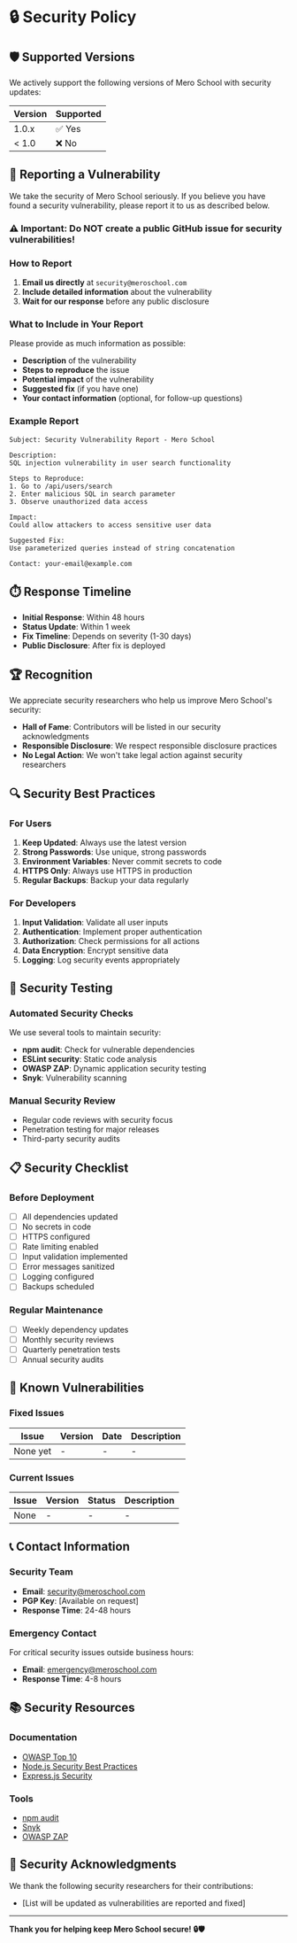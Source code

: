 # 🔒 Security Policy

## 🛡️ Supported Versions

We actively support the following versions of Mero School with security updates:

| Version | Supported          |
| ------- | ------------------ |
| 1.0.x   | ✅ Yes             |
| < 1.0   | ❌ No              |

## 🚨 Reporting a Vulnerability

We take the security of Mero School seriously. If you believe you have found a security vulnerability, please report it to us as described below.

### **⚠️ Important: Do NOT create a public GitHub issue for security vulnerabilities!**

### **How to Report**

1. **Email us directly** at `security@meroschool.com`
2. **Include detailed information** about the vulnerability
3. **Wait for our response** before any public disclosure

### **What to Include in Your Report**

Please provide as much information as possible:

- **Description** of the vulnerability
- **Steps to reproduce** the issue
- **Potential impact** of the vulnerability
- **Suggested fix** (if you have one)
- **Your contact information** (optional, for follow-up questions)

### **Example Report**

```
Subject: Security Vulnerability Report - Mero School

Description:
SQL injection vulnerability in user search functionality

Steps to Reproduce:
1. Go to /api/users/search
2. Enter malicious SQL in search parameter
3. Observe unauthorized data access

Impact:
Could allow attackers to access sensitive user data

Suggested Fix:
Use parameterized queries instead of string concatenation

Contact: your-email@example.com
```

## ⏱️ Response Timeline

- **Initial Response**: Within 48 hours
- **Status Update**: Within 1 week
- **Fix Timeline**: Depends on severity (1-30 days)
- **Public Disclosure**: After fix is deployed

## 🏆 Recognition

We appreciate security researchers who help us improve Mero School's security:

- **Hall of Fame**: Contributors will be listed in our security acknowledgments
- **Responsible Disclosure**: We respect responsible disclosure practices
- **No Legal Action**: We won't take legal action against security researchers

## 🔍 Security Best Practices

### **For Users**

1. **Keep Updated**: Always use the latest version
2. **Strong Passwords**: Use unique, strong passwords
3. **Environment Variables**: Never commit secrets to code
4. **HTTPS Only**: Always use HTTPS in production
5. **Regular Backups**: Backup your data regularly

### **For Developers**

1. **Input Validation**: Validate all user inputs
2. **Authentication**: Implement proper authentication
3. **Authorization**: Check permissions for all actions
4. **Data Encryption**: Encrypt sensitive data
5. **Logging**: Log security events appropriately

## 🧪 Security Testing

### **Automated Security Checks**

We use several tools to maintain security:

- **npm audit**: Check for vulnerable dependencies
- **ESLint security**: Static code analysis
- **OWASP ZAP**: Dynamic application security testing
- **Snyk**: Vulnerability scanning

### **Manual Security Review**

- Regular code reviews with security focus
- Penetration testing for major releases
- Third-party security audits

## 📋 Security Checklist

### **Before Deployment**

- [ ] All dependencies updated
- [ ] No secrets in code
- [ ] HTTPS configured
- [ ] Rate limiting enabled
- [ ] Input validation implemented
- [ ] Error messages sanitized
- [ ] Logging configured
- [ ] Backups scheduled

### **Regular Maintenance**

- [ ] Weekly dependency updates
- [ ] Monthly security reviews
- [ ] Quarterly penetration tests
- [ ] Annual security audits

## 🚨 Known Vulnerabilities

### **Fixed Issues**

| Issue | Version | Date | Description |
|-------|---------|------|-------------|
| None yet | - | - | - |

### **Current Issues**

| Issue | Version | Status | Description |
|-------|---------|--------|-------------|
| None | - | - | - |

## 📞 Contact Information

### **Security Team**

- **Email**: security@meroschool.com
- **PGP Key**: [Available on request]
- **Response Time**: 24-48 hours

### **Emergency Contact**

For critical security issues outside business hours:
- **Email**: emergency@meroschool.com
- **Response Time**: 4-8 hours

## 📚 Security Resources

### **Documentation**

- [OWASP Top 10](https://owasp.org/www-project-top-ten/)
- [Node.js Security Best Practices](https://nodejs.org/en/docs/guides/security/)
- [Express.js Security](https://expressjs.com/en/advanced/best-practices-security.html)

### **Tools**

- [npm audit](https://docs.npmjs.com/cli/v8/commands/npm-audit)
- [Snyk](https://snyk.io/)
- [OWASP ZAP](https://owasp.org/www-project-zap/)

## 🏅 Security Acknowledgments

We thank the following security researchers for their contributions:

- [List will be updated as vulnerabilities are reported and fixed]

---

**Thank you for helping keep Mero School secure! 🔒🛡️** 